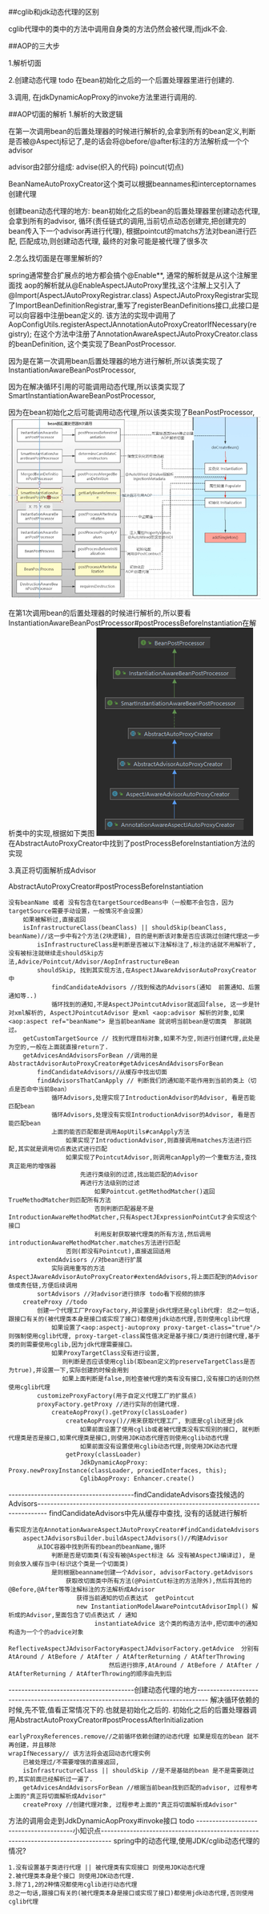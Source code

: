 ##cglib和jdk动态代理的区别

cglib代理中的类中的方法中调用自身类的方法仍然会被代理,而jdk不会.

##AOP的三大步

1.解析切面

2.创建动态代理 todo 在bean初始化之后的一个后置处理器里进行创建的.

3.调用, 在jdkDynamicAopProxy的invoke方法里进行调用的.

##AOP切面的解析
1.解析的大致逻辑

在第一次调用bean的后置处理器的时候进行解析的,会拿到所有的bean定义,判断是否被@Aspectj标记了,是的话会将@before/@after标注的方法解析成一个个advisor

advisor由2部分组成: advise(织入的代码)  poincut(切点)

BeanNameAutoProxyCreator这个类可以根据beannames和interceptornames创建代理

创建bean动态代理的地方: bean初始化之后的bean的后置处理器里创建动态代理, 会拿到所有的advisor, 循环(责任链式的调用,当前切点动态创建完,把创建完的bean传入下一个advisor再进行代理), 根据pointcut的matchs方法对bean进行匹配, 匹配成功,则创建动态代理, 最终的对象可能是被代理了很多次


2.怎么找切面是在哪里解析的?

spring通常整合扩展点的地方都会搞个@Enable**, 通常的解析就是从这个注解里面找
aop的解析就从@EnableAspectJAutoProxy里找,这个注解上又引入了@Import(AspectJAutoProxyRegistrar.class)
AspectJAutoProxyRegistrar实现了ImportBeanDefinitionRegistrar,重写了registerBeanDefinitions接口,此接口是可以向容器中注册bean定义的.
该方法的实现中调用了AopConfigUtils.registerAspectJAnnotationAutoProxyCreatorIfNecessary(registry);
在这个方法中注册了AnnotationAwareAspectJAutoProxyCreator.class的beanDefinition, 这个类实现了BeanPostProcessor.

因为是在第一次调用bean后置处理器的地方进行解析,所以该类实现了InstantiationAwareBeanPostProcessor,

因为在解决循环引用的可能调用动态代理,所以该类实现了SmartInstantiationAwareBeanPostProcessor,

因为在bean初始化之后可能调用动态代理,所以该类实现了BeanPostProcessor,
![Alt](img/1652275823044_123.png)

在第1次调用bean的后置处理器的时候进行解析的,所以要看InstantiationAwareBeanPostProcessor#postProcessBeforeInstantiation在解析类中的实现,根据如下类图
![Alt](img/a29041daedf060ed92623b71842d7b0.png)
在AbstractAutoProxyCreator中找到了postProcessBeforeInstantiation方法的实现


3.真正将切面解析成Advisor

AbstractAutoProxyCreator#postProcessBeforeInstantiation

    没有beanName 或者 没有包含在targetSourcedBeans中（一般都不会包含，因为targetSource需要手动设置，一般情况不会设置）
        如果被解析过,直接返回
        isInfrastructureClass(beanClass) || shouldSkip(beanClass, beanName)//这一步中有2个方法(2块逻辑), 目的是判断该对象是否应该跳过创建代理这一步
            isInfrastructureClass是判断是否被以下注解标注了,标注的话就不用解析了,没有被标注就继续走shouldSkip方法,Advice/Pointcut/Advisor/AopInfrastructureBean
            shouldSkip, 找到其实现方法,在AspectJAwareAdvisorAutoProxyCreator中
                findCandidateAdvisors //找到候选的Advisors(通知  前置通知、后置通知等..)
                循环找到的通知,不是AspectJPointcutAdvisor就返回false, 这一步是针对xml解析的, AspectJPointcutAdvisor 是xml <aop:advisor 解析的对象,如果  <aop:aspect ref="beanName"> 是当前beanName 就说明当前bean是切面类  那就跳过。
        getCustomTargetSource // 找到代理目标对象,如果不为空,则进行创建代理,此处是为空的,一般在上面就直接return了.
        getAdvicesAndAdvisorsForBean //调用的是AbstractAdvisorAutoProxyCreator#getAdvicesAndAdvisorsForBean
            findCandidateAdvisors//从缓存中找出切面
            findAdvisorsThatCanApply // 判断我们的通知能不能作用到当前的类上（切点是否命中当前Bean）
                循环Advisors,处理实现了IntroductionAdvisor的Advisor, 看是否能匹配bean
                循环Advisors,处理没有实现IntroductionAdvisor的Advisor, 看是否能匹配bean
                上面的能否匹配都是调用AopUtils#canApply方法
                    如果实现了IntroductionAdvisor,则直接调用matches方法进行匹配,其实就是调用切点表达式进行匹配
                    如果实现了PointcutAdvisor,则调用canApply的一个重载方法,查找真正能用的增强器
                        先进行类级别的过滤,找出能匹配的Advisor
                        再进行方法级别的过滤
                            如果Pointcut.getMethodMatcher()返回TrueMethodMatcher则匹配所有方法
                            否则判断匹配器是不是IntroductionAwareMethodMatcher,只有AspectJExpressionPointCut才会实现这个接口
                            利用反射获取被代理类的所有方法,然后调用introductionAwareMethodMatcher.matches方法进行匹配
                    否则(即没有Pointcut),直接返回适用
            extendAdvisors //对bean进行扩展
                实际调用重写的方法AspectJAwareAdvisorAutoProxyCreator#extendAdvisors,将上面匹配到的Advisor做成责任链,方便后续调用
            sortAdvisors //对advisor进行排序 todo看下视频的排序
        createProxy //todo
            创建一个代理工厂ProxyFactory,并设置是jdk代理还是cglib代理: 总之一句话,跟接口有关的(被代理类本身是接口或实现了接口)都使用jdk动态代理,否则使用cglib代理
                如果设置了<aop:aspectj-autoproxy proxy-target-class="true"/>则强制使用cglib代理, proxy-target-class属性值决定是基于接口/类进行创建代理,基于类的则需要使用cglib,因为jdk代理需要接口。
                如果ProxyTargetClass没有进行设置,
                   则判断是否应该使用cglib(取bean定义的preserveTargetClass是否为true),并设置一下,实际创建的时候会用到
                   如果上面判断是false,则检查被代理的类有没有接口,没有接口的话则仍然使用cglib代理
            customizeProxyFactory(用于自定义代理工厂的扩展点)
            proxyFactory.getProxy //进行实际的创建代理.
                createAopProxy().getProxy(classLoader)
                    createAopProxy()//用来获取代理工厂, 到底是cglib还是jdk
                        如果前面设置了使用cglib或者被代理类没有实现别的接口, 就判断代理类是否是接口,如果代理类是接口,则使用JDK动态代理否则使用cglib动态代理
                        如果前面没有设置使用cglib动态代理,则使用JDK动态代理
                    getProxy(classLoader)
                        JdkDynamicAopProxy: Proxy.newProxyInstance(classLoader, proxiedInterfaces, this);
                        CglibAopProxy: Enhancer.create()
---------------------------------------findCandidateAdvisors查找候选的Advisors---------------------------------------------------------------------------------
findCandidateAdvisors中先从缓存中查找, 没有的话就进行解析

    看实现方法在AnnotationAwareAspectJAutoProxyCreator#findCandidateAdvisors
        aspectJAdvisorsBuilder.buildAspectJAdvisors()//构建Advisor
            从IOC容器中找到所有的bean的beanName,循环
                判断是否是切面类(有没有被@Aspect标注 && 没有被AspectJ编译过), 是则会放入缓存当中(标识这个类是一个切面类)
                是则根据beanname创建一个Advisor, advisorFactory.getAdvisors   
                    获取改切面类中所有方法(@PointCut标注的方法除外),然后将其他的@Before,@After等等注解标注的方法解析成Advisor 
                       获得当前通知的切点表达式  getPointcut
                       new InstantiationModelAwarePointcutAdvisorImpl() 解析成的Advisor,里面包含了切点表达式 / 通知
                            instantiateAdvice 这个类的构造方法中,把切面中的通知构造为一个个的advice对象  
                                ReflectiveAspectJAdvisorFactory#aspectJAdvisorFactory.getAdvice  分别有AtAround / AtBefore / AtAfter / AtAfterReturning / AtAfterThrowing
                                然后进行排序,AtAround / AtBefore / AtAfter / AtAfterReturning / AtAfterThrowing的顺序由先到后
---------------------------------------创建动态代理的地方---------------------------------------------------------------------------------
解决循环依赖的时候,先不管,值看正常情况下的.也就是初始化之后的.
初始化之后的后置处理器调用AbstractAutoProxyCreator#postProcessAfterInitialization
    
    earlyProxyReferences.remove//之前循环依赖创建的动态代理 如果是现在的bean 就不再创建，并且移除
    wrapIfNecessary// 该方法将会返回动态代理实例
        已被处理过/不需要增强的直接返回,
        isInfrastructureClass || shouldSkip //是不是基础的bean 是不是需要跳过的,其实前面已经解析过一遍了.
        getAdvicesAndAdvisorsForBean //根据当前bean找到匹配的advisor, 过程参考上面的"真正将切面解析成Advisor"
        createProxy //创建代理对象, 过程参考上面的"真正将切面解析成Advisor"

方法的调用会走到JdkDynamicAopProxy#invoke接口
    todo
---------------------------------------小知识点---------------------------------------------------------------------------------
spring中的动态代理,使用JDK/cglib动态代理的情况?

    1.没有设置基于类进行代理 || 被代理类有实现接口 则使用JDK动态代理
    2.被代理类本身是个接口 则使用JDK动态代理.
    3.除了1,2的2种情况都使用cglib进行动态代理
    总之一句话,跟接口有关的(被代理类本身是接口或实现了接口)都使用jdk动态代理,否则使用cglib代理





    
